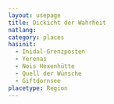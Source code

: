 ```yaml
---
layout: usepage
title: Dickicht der Wahrheit
natlang:
category: places
hasinit:
  - Inidal-Grenzposten
  - Yerenas
  - Nois Hexenhütte
  - Quell der Wünsche
  - Giftdornsee
placetype: Region
---
```


